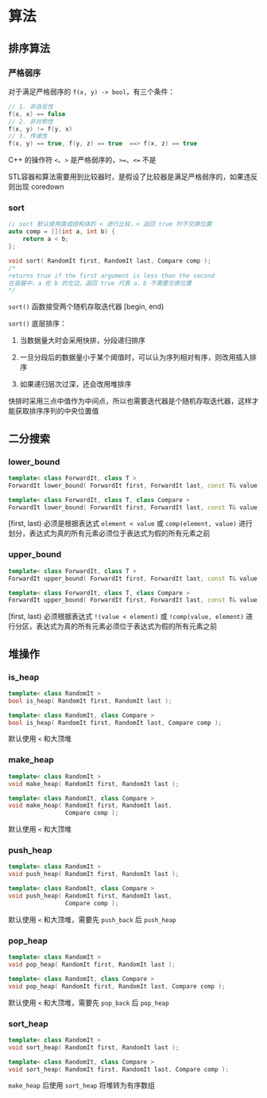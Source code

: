 # 算法

## 排序算法

### 严格弱序

对于满足严格弱序的 `f(x, y) -> bool`，有三个条件：

```cpp
// 1. 非自反性
f(x, x) == false
// 2. 非对称性
f(x, y) != f(y, x)
// 3. 传递性
f(x, y) == true, f(y, z) == true  ==> f(x, z) == true
```

C++ 的操作符 `<`、`>` 是严格弱序的，`>=`、`<=` 不是

STL容器和算法需要用到比较器时，是假设了比较器是满足严格弱序的，如果违反则出现 coredown

### sort

```cpp
// sort 默认使用类或结构体的 < 进行比较，< 返回 true 时不交换位置
auto comp = [](int a, int b) {
    return a < b;
};

void sort( RandomIt first, RandomIt last, Compare comp );
/*
returns ​true if the first argument is less than the second
在容器中，a 在 b 的左边，返回 true 代表 a、b 不需要交换位置
*/
```

`sort()` 函数接受两个随机存取迭代器 [begin, end)

`sort()` 底层排序：

1. 当数据量大时会采用快排，分段递归排序

2. 一旦分段后的数据量小于某个阈值时，可以认为序列相对有序，则改用插入排序

3. 如果递归层次过深，还会改用堆排序

快排时采用三点中值作为中间点，所以也需要迭代器是个随机存取迭代器，这样才能获取排序序列的中央位置值

## 二分搜索

### lower_bound

```cpp
template< class ForwardIt, class T >
ForwardIt lower_bound( ForwardIt first, ForwardIt last, const T& value );

template< class ForwardIt, class T, class Compare >
ForwardIt lower_bound( ForwardIt first, ForwardIt last, const T& value, Compare comp );
```

[first, last) 必须是根据表达式 `element < value` 或 `comp(element, value)` 进行划分，表达式为真的所有元素必须位于表达式为假的所有元素之前

### upper_bound

```cpp
template< class ForwardIt, class T >
ForwardIt upper_bound( ForwardIt first, ForwardIt last, const T& value );

template< class ForwardIt, class T, class Compare >
ForwardIt upper_bound( ForwardIt first, ForwardIt last, const T& value, Compare comp );
```

[first, last) 必须根据表达式 `!(value < element)` 或 `!comp(value, element)` 进行分区，表达式为真的所有元素必须位于表达式为假的所有元素之前

## 堆操作

### is_heap

```cpp
template< class RandomIt >
bool is_heap( RandomIt first, RandomIt last );

template< class RandomIt, class Compare >
bool is_heap( RandomIt first, RandomIt last, Compare comp );
```

默认使用 `<` 和大顶堆

### make_heap

```cpp
template< class RandomIt >
void make_heap( RandomIt first, RandomIt last );

template< class RandomIt, class Compare >
void make_heap( RandomIt first, RandomIt last,
                Compare comp );
```

默认使用 `<` 和大顶堆

### push_heap

```cpp
template< class RandomIt >
void push_heap( RandomIt first, RandomIt last );

template< class RandomIt, class Compare >
void push_heap( RandomIt first, RandomIt last,
                Compare comp );
```

默认使用 `<` 和大顶堆，需要先 `push_back` 后 `push_heap`

### pop_heap

```cpp
template< class RandomIt >
void pop_heap( RandomIt first, RandomIt last );

template< class RandomIt, class Compare >
void pop_heap( RandomIt first, RandomIt last, Compare comp );
```

默认使用 `<` 和大顶堆，需要先 `pop_back` 后 `pop_heap`

### sort_heap

```cpp
template< class RandomIt >
void sort_heap( RandomIt first, RandomIt last );

template< class RandomIt, class Compare >
void sort_heap( RandomIt first, RandomIt last, Compare comp );
```

`make_heap` 后使用 `sort_heap` 将堆转为有序数组